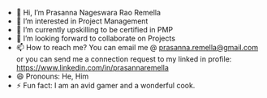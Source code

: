 - 👋 Hi, I’m Prasanna Nageswara Rao Remella
- 👀 I’m interested in Project Management
- 🌱 I’m currently upskilling to be certified in PMP
- 💞️ I’m looking forward to collaborate on Projects
- 📫 How to reach me? You can email me @ prasanna.remella@gmail.com or you can send me a connection request to my linked in profile: https://www.linkedin.com/in/prasannaremella 
- 😄 Pronouns: He, Him
- ⚡ Fun fact: I am an avid gamer and a wonderful cook. 

<!---
prasannaremella/prasannaremella is a ✨ special ✨ repository because its `README.md` (this file) appears on your GitHub profile.
You can click the Preview link to take a look at your changes.
--->
